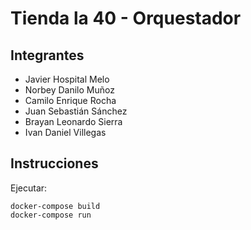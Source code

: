 # Tienda la 40 - Orquestador

## Integrantes

- Javier Hospital Melo
- Norbey Danilo Muñoz
- Camilo Enrique Rocha
- Juan Sebastián Sánchez
- Brayan Leonardo Sierra
- Ivan Daniel Villegas

## Instrucciones

Ejecutar:

    docker-compose build
    docker-compose run

